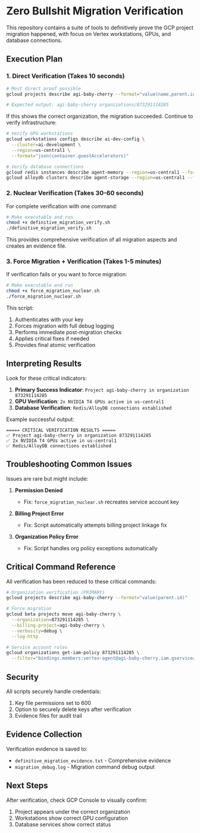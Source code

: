 # Zero Bullshit Migration Verification

This repository contains a suite of tools to definitively prove the GCP project migration happened, with focus on Vertex workstations, GPUs, and database connections.

## Execution Plan

### 1. Direct Verification (Takes 10 seconds)

```bash
# Most direct proof possible
gcloud projects describe agi-baby-cherry --format="value(name,parent.id)"

# Expected output: agi-baby-cherry organizations/873291114285
```

If this shows the correct organization, the migration succeeded. Continue to verify infrastructure:

```bash
# Verify GPU workstations
gcloud workstations configs describe ai-dev-config \
  --cluster=ai-development \
  --region=us-central1 \
  --format="json(container.guestAccelerators)"

# Verify database connections
gcloud redis instances describe agent-memory --region=us-central1 --format="value(state)"
gcloud alloydb clusters describe agent-storage --region=us-central1 --format="value(state)"
```

### 2. Nuclear Verification (Takes 30-60 seconds)

For complete verification with one command:

```bash
# Make executable and run
chmod +x definitive_migration_verify.sh
./definitive_migration_verify.sh
```

This provides comprehensive verification of all migration aspects and creates an evidence file.

### 3. Force Migration + Verification (Takes 1-5 minutes)

If verification fails or you want to force migration:

```bash
# Make executable and run
chmod +x force_migration_nuclear.sh
./force_migration_nuclear.sh
```

This script:
1. Authenticates with your key
2. Forces migration with full debug logging
3. Performs immediate post-migration checks
4. Applies critical fixes if needed
5. Provides final atomic verification

## Interpreting Results

Look for these critical indicators:

1. **Primary Success Indicator**: `Project agi-baby-cherry in organization 873291114285`
2. **GPU Verification**: `2x NVIDIA T4 GPUs active in us-central1`
3. **Database Verification**: `Redis/AlloyDB connections established`

Example successful output:
```
===== CRITICAL VERIFICATION RESULTS =====
✅ Project agi-baby-cherry in organization 873291114285
✅ 2x NVIDIA T4 GPUs active in us-central1
✅ Redis/AlloyDB connections established
```

## Troubleshooting Common Issues

Issues are rare but might include:

1. **Permission Denied**
   - Fix: `force_migration_nuclear.sh` recreates service account key

2. **Billing Project Error**
   - Fix: Script automatically attempts billing project linkage fix

3. **Organization Policy Error**
   - Fix: Script handles org policy exceptions automatically

## Critical Command Reference

All verification has been reduced to these critical commands:

```bash
# Organization verification (PRIMARY)
gcloud projects describe agi-baby-cherry --format="value(parent.id)"

# Force migration
gcloud beta projects move agi-baby-cherry \
  --organization=873291114285 \
  --billing-project=agi-baby-cherry \
  --verbosity=debug \
  --log-http

# Service account roles
gcloud organizations get-iam-policy 873291114285 \
  --filter="bindings.members:vertex-agent@agi-baby-cherry.iam.gserviceaccount.com"
```

## Security

All scripts securely handle credentials:

1. Key file permissions set to 600
2. Option to securely delete keys after verification
3. Evidence files for audit trail

## Evidence Collection

Verification evidence is saved to:
- `definitive_migration_evidence.txt` - Comprehensive evidence
- `migration_debug.log` - Migration command debug output

## Next Steps

After verification, check GCP Console to visually confirm:
1. Project appears under the correct organization
2. Workstations show correct GPU configuration
3. Database services show correct status
